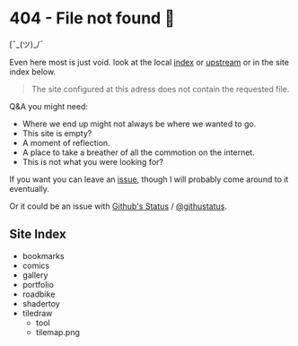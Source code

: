 # 404 - File not found 🤷
[¯\_(ツ)_/¯

Even here most is just void. look at the local [index](index.html) or [upstream](..) or in the site index below.

> The site configured at this adress does not contain the requested file.

Q&A you might need:
- Where we end up might not always be where we wanted to go. 
- This site is empty?
- A moment of reflection.
- A place to take a breather of all the commotion on the internet.
- This is not what you were looking for?


If you want you can leave an [issue](https://github.com/boukew99/boukew99.github.io/issues), though I will probably come around to it eventually. 

Or it could be an issue with [Github's Status](https://www.githubstatus.com/) / [@githustatus](https://twitter.com/githubstatus).

## Site Index

- bookmarks
- comics
- gallery
- portfolio
- roadbike
- shadertoy
- tiledraw
	- tool
	- tilemap.png
		
